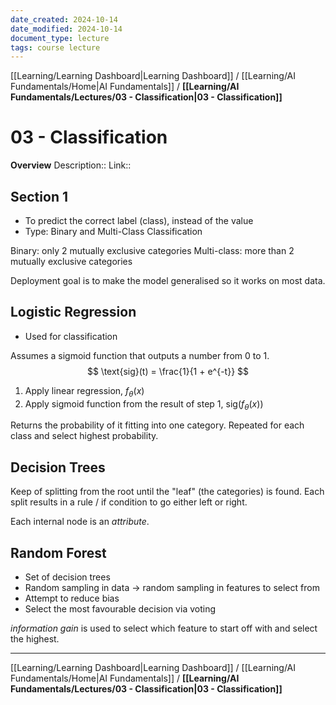 ```yaml
---
date_created: 2024-10-14
date_modified: 2024-10-14
document_type: lecture
tags: course lecture
---
```

[[Learning/Learning Dashboard|Learning Dashboard]] / [[Learning/AI Fundamentals/Home|AI Fundamentals]] / **[[Learning/AI Fundamentals/Lectures/03 - Classification|03 - Classification]]**
# 03 - Classification
**Overview**
Description:: 
Link:: 

## Section 1

- To predict the correct label (class), instead of the value
- Type: Binary and Multi-Class Classification

Binary: only 2 mutually exclusive categories
Multi-class: more than 2 mutually exclusive categories

Deployment goal is to make the model generalised so it works on most data.

## Logistic Regression

- Used for classification

Assumes a sigmoid function that outputs a number from 0 to 1.
$$
\text{sig}(t) = \frac{1}{1 + e^{-t}}
$$ 
1. Apply linear regression, $f_\theta(x)$
2. Apply sigmoid function from the result of step 1, $\text{sig}(f_\theta(x)$)

Returns the probability of it fitting into one category. Repeated for each class and select highest probability.

## Decision Trees

Keep of splitting from the root until the "leaf" (the categories) is found. Each split results in a rule / if condition to go either left or right.

Each internal node is an *attribute*.

## Random Forest

- Set of decision trees
- Random sampling in data -> random sampling in features to select from
- Attempt to reduce bias
- Select the most favourable decision via voting

*information gain* is used to select which feature to start off with and select the highest.

---
[[Learning/Learning Dashboard|Learning Dashboard]] / [[Learning/AI Fundamentals/Home|AI Fundamentals]] / **[[Learning/AI Fundamentals/Lectures/03 - Classification|03 - Classification]]**

